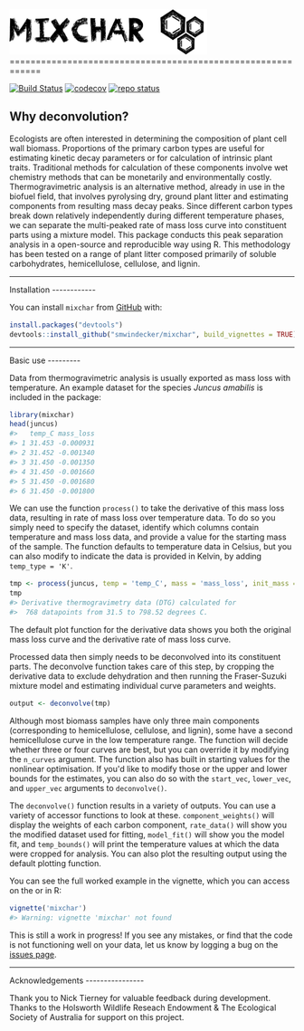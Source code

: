 <img src = "man/figures/logo.png" height="80" width="350" />
============================================================

[![Build Status](https://travis-ci.com/smwindecker/mixchar.svg?branch=master)](https://travis-ci.org/smwindecker/mixchar) [![codecov](https://codecov.io/gh/smwindecker/mixchar/branch/master/graph/badge.svg)](https://codecov.io/gh/smwindecker/mixchar) [![repo status](http://www.repostatus.org/badges/latest/active.svg)](http://www.repostatus.org/#active)

Why deconvolution?
------------------

Ecologists are often interested in determining the composition of plant cell wall biomass. Proportions of the primary carbon types are useful for estimating kinetic decay parameters or for calculation of intrinsic plant traits. Traditional methods for calculation of these components involve wet chemistry methods that can be monetarily and environmentally costly. Thermogravimetric analysis is an alternative method, already in use in the biofuel field, that involves pyrolysing dry, ground plant litter and estimating components from resulting mass decay peaks. Since different carbon types break down relatively independently during different temperature phases, we can separate the multi-peaked rate of mass loss curve into constituent parts using a mixture model. This package conducts this peak separation analysis in a open-source and reproducible way using R. This methodology has been tested on a range of plant litter composed primarily of soluble carbohydrates, hemicellulose, cellulose, and lignin.

<hr>
Installation
------------

You can install `mixchar` from [GitHub](https://github.com/) with:

``` r
install.packages("devtools")
devtools::install_github("smwindecker/mixchar", build_vignettes = TRUE)
```

<hr>
Basic use
---------

Data from thermogravimetric analysis is usually exported as mass loss with temperature. An example dataset for the species *Juncus amabilis* is included in the package:

``` r
library(mixchar)
head(juncus)
#>   temp_C mass_loss
#> 1 31.453 -0.000931
#> 2 31.452 -0.001340
#> 3 31.450 -0.001350
#> 4 31.450 -0.001660
#> 5 31.450 -0.001680
#> 6 31.450 -0.001800
```

We can use the function `process()` to take the derivative of this mass loss data, resulting in rate of mass loss over temperature data. To do so you simply need to specify the dataset, identify which columns contain temperature and mass loss data, and provide a value for the starting mass of the sample. The function defaults to temperature data in Celsius, but you can also modify to indicate the data is provided in Kelvin, by adding `temp_type = 'K'`.

``` r
tmp <- process(juncus, temp = 'temp_C', mass = 'mass_loss', init_mass = 18.96)
tmp
#> Derivative thermogravimetry data (DTG) calculated for
#>  768 datapoints from 31.5 to 798.52 degrees C.
```

The default plot function for the derivative data shows you both the original mass loss curve and the derivative rate of mass loss curve.

Processed data then simply needs to be deconvolved into its constituent parts. The deconvolve function takes care of this step, by cropping the derivative data to exclude dehydration and then running the Fraser-Suzuki mixture model and estimating individual curve parameters and weights.

``` r
output <- deconvolve(tmp)
```

Although most biomass samples have only three main components (corresponding to hemicellulose, cellulose, and lignin), some have a second hemicellulose curve in the low temperature range. The function will decide whether three or four curves are best, but you can override it by modifying the `n_curves` argument. The function also has built in starting values for the nonlinear optimisation. If you'd like to modify those or the upper and lower bounds for the estimates, you can also do so with the `start_vec`, `lower_vec`, and `upper_vec` arguments to `deconvolve()`.

The `deconvolve()` function results in a variety of outputs. You can use a variety of accessor functions to look at these. `component_weights()` will display the weights of each carbon component, `rate_data()` will show you the modified dataset used for fitting, `model_fit()` will show you the model fit, and `temp_bounds()` will print the temperature values at which the data were cropped for analysis. You can also plot the resulting output using the default plotting function.

You can see the full worked example in the vignette, which you can access on the or in R:

``` r
vignette('mixchar')
#> Warning: vignette 'mixchar' not found
```

This is still a work in progress! If you see any mistakes, or find that the code is not functioning well on your data, let us know by logging a bug on the [issues page](http://www.github.com/smwindecker/mixchar/issues).

<hr>
Acknowledgements
----------------

Thank you to Nick Tierney for valuable feedback during development. Thanks to the Holsworth Wildlife Reseach Endowment & The Ecological Society of Australia for support on this project.
